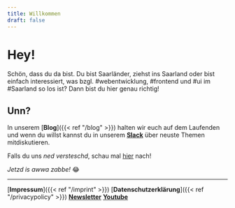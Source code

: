```yaml
---
title: Willkommen
draft: false
---
```


# Hey!

Schön, dass du da bist. Du bist Saarländer, ziehst ins Saarland oder bist einfach interessiert, was bzgl. #webentwicklung, #frontend und #ui im #Saarland so los ist? Dann bist du hier genau richtig!

## Unn?

In unserem [**Blog**]({{< ref "/blog" >}}) halten wir euch auf dem Laufenden und wenn du willst kannst du in unserem [**Slack**](https://webdeveloper-slack.herokuapp.com) über neuste Themen mitdiskutieren.

Falls du uns _ned versteschd_, schau mal [hier](http://www.stefan-im-www.de/Saar-Dateien/Saarbrigger%20Platt%20mit%20Frame.htm) nach!

_Jetzd is awwa zabbe!_ 😂

---

[**Impressum**]({{< ref "/imprint" >}})
[**Datenschutzerklärung**]({{< ref "/privacypolicy" >}})
[**Newsletter**](http://eepurl.com/dG-98L)
[**Youtube**](https://www.youtube.com/channel/UCY5OO4KEyHE8HhERXYuPFpA)